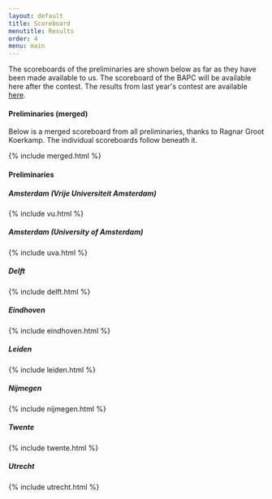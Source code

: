 ```yaml
---
layout: default
title: Scoreboard
menutitle: Results
order: 4
menu: main
---
```


The scoreboards of the preliminaries are shown below as far as they have been made available to us. The scoreboard of the BAPC will be available here after the contest. The results from last year's contest are available <a target="_blank" href="https://{{ site.year | minus : 1 }}.bapc.eu/results.html">here</a>.

#### Preliminaries (merged)

Below is a merged scoreboard from all preliminaries, thanks to Ragnar Groot Koerkamp. The individual scoreboards follow beneath it.

{% include merged.html %}

#### Preliminaries

##### Amsterdam (Vrije Universiteit Amsterdam)

{% include vu.html %}

##### Amsterdam (University of Amsterdam)

{% include uva.html %}

##### Delft

{% include delft.html %}

##### Eindhoven

{% include eindhoven.html %}

##### Leiden

{% include leiden.html %}

##### Nijmegen

{% include nijmegen.html %}

##### Twente

{% include twente.html %}

##### Utrecht

{% include utrecht.html %}

<link rel="stylesheet" href="assets/css/style_domjudge.css">
